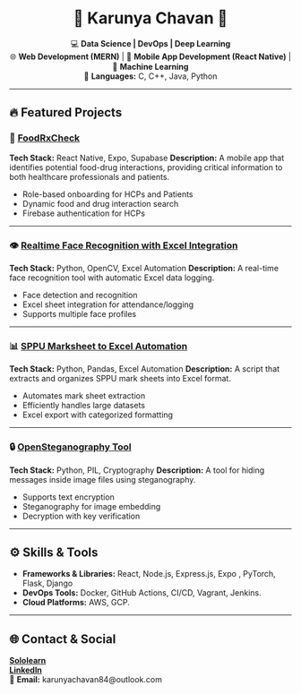 <h1 align="center">🌟 Karunya Chavan 🌟</h1>

<p align="center">
  💻 <strong>Data Science | DevOps | Deep Learning</strong><br>
  🌐 <strong>Web Development (MERN)</strong> | 📱 <strong>Mobile App Development (React Native)</strong> | 🤖 <strong>Machine Learning</strong><br>
  🚀 <strong>Languages:</strong> C, C++, Java, Python
</p>

---

## 🔥 Featured Projects

### 🚀 [FoodRxCheck](#)
<p>
  <strong>Tech Stack:</strong> React Native, Expo, Supabase  
  <strong>Description:</strong> A mobile app that identifies potential food-drug interactions, providing critical information to both healthcare professionals and patients.  
</p>
<ul>
  <li>Role-based onboarding for HCPs and Patients</li>
  <li>Dynamic food and drug interaction search</li>
  <li>Firebase authentication for HCPs</li>
</ul>

---

### 👁️ [Realtime Face Recognition with Excel Integration](#)
<p>
  <strong>Tech Stack:</strong> Python, OpenCV, Excel Automation  
  <strong>Description:</strong> A real-time face recognition tool with automatic Excel data logging.  
</p>
<ul>
  <li>Face detection and recognition</li>
  <li>Excel sheet integration for attendance/logging</li>
  <li>Supports multiple face profiles</li>
</ul>

---

### 📊 [SPPU Marksheet to Excel Automation](#)
<p>
  <strong>Tech Stack:</strong> Python, Pandas, Excel Automation  
  <strong>Description:</strong> A script that extracts and organizes SPPU mark sheets into Excel format.  
</p>
<ul>
  <li>Automates mark sheet extraction</li>
  <li>Efficiently handles large datasets</li>
  <li>Excel export with categorized formatting</li>
</ul>

---

### 🔒 [OpenSteganography Tool](#)
<p>
  <strong>Tech Stack:</strong> Python, PIL, Cryptography  
  <strong>Description:</strong> A tool for hiding messages inside image files using steganography.  
</p>
<ul>
  <li>Supports text encryption</li>
  <li>Steganography for image embedding</li>
  <li>Decryption with key verification</li>
</ul>

---

## ⚙️ Skills & Tools

- **Frameworks & Libraries:** React, Node.js, Express.js, Expo , PyTorch, Flask, Django  
- **DevOps Tools:** Docker, GitHub Actions, CI/CD, Vagrant, Jenkins.
- **Cloud Platforms:** AWS, GCP.

---


## 🌐 Contact & Social

<p>
  <a href="https://www.sololearn.com/en/profile/28248340" target="_blank"><strong>Sololearn</strong></a>  
  <br>
  <a href="https://linkedin.com/in/karunya-chavan-kc" target="_blank"><strong>LinkedIn</strong></a>  
  <br>
  📧 <strong>Email:</strong> karunyachavan84@outlook.com
</p>
